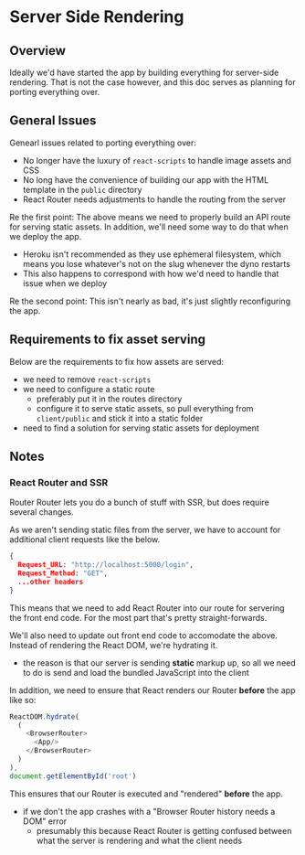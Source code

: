 # Server Side Rendering
## Overview
Ideally we'd have started the app by building everything for server-side rendering. That is not the case however, and this doc serves as planning for porting everything over.

## General Issues
Genearl issues related to porting everything over:
- No longer have the luxury of `react-scripts` to handle image assets and CSS
- No long have the convenience of building our app with the HTML template in the `public` directory
- React Router needs adjustments to handle the routing from the server

Re the first point: The above means we need to properly build an API route for serving static assets. In addition, we'll need some way to do that when we deploy the app.
- Heroku isn't recommended as they use ephemeral filesystem, which means you lose whatever's not on the slug whenever the dyno restarts
- This also happens to correspond with how we'd need to handle that issue when we deploy

Re the second point: This isn't nearly as bad, it's just slightly reconfiguring the app.

## Requirements to fix asset serving
Below are the requirements to fix how assets are served:
- we need to remove `react-scripts`
- we need to configure a static route
  - preferably put it in the routes directory
  - configure it to serve static assets, so pull everything from `client/public` and stick it into a static folder
- need to find a solution for serving static assets for deployment

## Notes
### React Router and SSR
Router Router lets you do a bunch of stuff with SSR, but does require several changes.

As we aren't sending static files from the server, we have to account for additional client requests like the below.
```json
{
  Request_URL: "http://localhost:5000/login",
  Request_Method: "GET",
  ...other headers
}

```

This means that we need to add React Router into our route for servering the front end code. For the most part that's pretty straight-forwards.

We'll also need to update out front end code to accomodate the above. Instead of rendering the React DOM, we're hydrating it.
- the reason is that our server is sending **static** markup up, so all we need to do is send and load the bundled JavaScript into the client

In addition, we need to ensure that React renders our Router **before** the app like so:
```js
ReactDOM.hydrate(
  (
    <BrowserRouter>
      <App/>
    </BrowserRouter>
  )
),
document.getElementById('root')
```

This ensures that our Router is executed and "rendered" **before** the app.
- if we don't the app crashes with a "Browser Router history needs a DOM" error
  - presumably this because React Router is getting confused between what the server is rendering and what the client needs